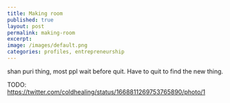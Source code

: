 ```yaml
---
title: Making room
published: true
layout: post
permalink: making-room
excerpt:  
image: /images/default.png
categories: profiles, entrepreneurship
---
```


shan puri thing, most ppl wait before quit. Have to quit to find the new thing.

TODO: https://twitter.com/coldhealing/status/1668811269753765890/photo/1


